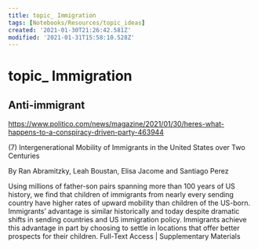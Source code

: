 ```yaml
---
title: topic_ Immigration
tags: [Notebooks/Resources/topic_ideas]
created: '2021-01-30T21:26:42.581Z'
modified: '2021-01-31T15:58:10.528Z'
---
```


# topic_ Immigration


## Anti-immigrant
https://www.politico.com/news/magazine/2021/01/30/heres-what-happens-to-a-conspiracy-driven-party-463944


(7) Intergenerational Mobility of Immigrants in the United States over Two Centuries

By Ran Abramitzky, Leah Boustan, Elisa Jacome and Santiago Perez

Using millions of father-son pairs spanning more than 100 years of US history, we find that children of immigrants from nearly every sending country have higher rates of upward mobility than children of the US-born. Immigrants’ advantage is similar historically and today despite dramatic shifts in sending countries and US immigration policy. Immigrants achieve this advantage in part by choosing to settle in locations that offer better prospects for their children. Full-Text Access | Supplementary Materials
